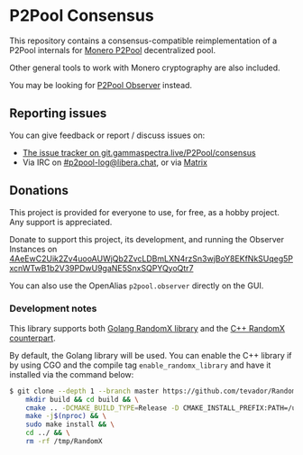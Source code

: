 # P2Pool Consensus

This repository contains a consensus-compatible reimplementation of a P2Pool internals for [Monero P2Pool](https://github.com/SChernykh/p2pool) decentralized pool.

Other general tools to work with Monero cryptography are also included.

You may be looking for [P2Pool Observer](https://git.gammaspectra.live/P2Pool/observer) instead.

## Reporting issues

You can give feedback or report / discuss issues on:
* [The issue tracker on git.gammaspectra.live/P2Pool/consensus](https://git.gammaspectra.live/P2Pool/consensus/issues?state=open)
* Via IRC on [#p2pool-log@libera.chat](ircs://irc.libera.chat/#p2pool-log), or via [Matrix](https://matrix.to/#/#p2pool-log:monero.social)

## Donations
This project is provided for everyone to use, for free, as a hobby project. Any support is appreciated.

Donate to support this project, its development, and running the Observer Instances on [4AeEwC2Uik2Zv4uooAUWjQb2ZvcLDBmLXN4rzSn3wjBoY8EKfNkSUqeg5PxcnWTwB1b2V39PDwU9gaNE5SnxSQPYQyoQtr7](monero:4AeEwC2Uik2Zv4uooAUWjQb2ZvcLDBmLXN4rzSn3wjBoY8EKfNkSUqeg5PxcnWTwB1b2V39PDwU9gaNE5SnxSQPYQyoQtr7?tx_description=P2Pool.Observer)

You can also use the OpenAlias `p2pool.observer` directly on the GUI.

### Development notes

This library supports both [Golang RandomX library](https://git.gammaspectra.live/P2Pool/go-randomx) and the [C++ RandomX counterpart](https://github.com/tevador/RandomX).

By default, the Golang library will be used. You can enable the C++ library if by using CGO and the compile tag `enable_randomx_library` and have it installed via the command below:
```bash
$ git clone --depth 1 --branch master https://github.com/tevador/RandomX.git /tmp/RandomX && cd /tmp/RandomX && \
    mkdir build && cd build && \
    cmake .. -DCMAKE_BUILD_TYPE=Release -D CMAKE_INSTALL_PREFIX:PATH=/usr && \
    make -j$(nproc) && \
    sudo make install && \
    cd ../ && \
    rm -rf /tmp/RandomX
```